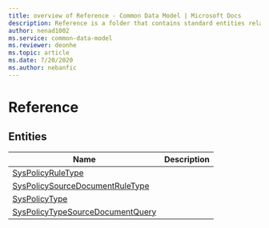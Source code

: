 ```yaml
---
title: overview of Reference - Common Data Model | Microsoft Docs
description: Reference is a folder that contains standard entities related to the Common Data Model.
author: nenad1002
ms.service: common-data-model
ms.reviewer: deonhe
ms.topic: article
ms.date: 7/20/2020
ms.author: nebanfic
---
```


# Reference


## Entities

|Name|Description|
|---|---|
|[SysPolicyRuleType](SysPolicyRuleType.md)||
|[SysPolicySourceDocumentRuleType](SysPolicySourceDocumentRuleType.md)||
|[SysPolicyType](SysPolicyType.md)||
|[SysPolicyTypeSourceDocumentQuery](SysPolicyTypeSourceDocumentQuery.md)||
